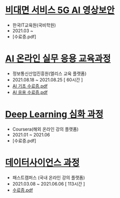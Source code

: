 # [비대면 서비스 5G AI 영상보안](https://github.com/jeonghwan94/Education/tree/Data-Scientist/%EA%B5%AD%EB%B9%84%EA%B5%90%EC%9C%A1#readme)

- 한국IT교육원(국비학원)
- 2021.03 ~ 
- [수료증.pdf]

# [AI 온라인 실무 응용 교육과정](https://github.com/jeonghwan94/Education/tree/Data-Scientist/%EC%97%98%EB%A6%AC%EC%8A%A4#readme)

- 정보통신산업진흥원(엘리스 교육 플랫폼)
- 2021.08.18 ~ 2021.08.25 [ 60시간 ]
- [AI 기초 수료증.pdf](https://github.com/jeonghwan94/Education/blob/Data-Scientist/%EC%97%98%EB%A6%AC%EC%8A%A4/AI%20%EA%B8%B0%EC%B4%88%20%EC%88%98%EB%A3%8C%EC%A6%9D.pdf)
- [AI 응용 수료증.pdf](https://github.com/jeonghwan94/Education/blob/Data-Scientist/%EC%97%98%EB%A6%AC%EC%8A%A4/AI%20%EC%9D%91%EC%9A%A9%20%EC%88%98%EB%A3%8C%EC%A6%9D.pdf)

# [Deep Learning 심화 과정](https://github.com/jeonghwan94/Education/tree/Data-Scientist/Coursera)

- Coursera(해외 온라인 강의 플랫폼)
- 2021.01 ~ 2021.06
- [수료증.pdf]

# [데이터사이언스 과정](https://github.com/jeonghwan94/Education/tree/Data-Scientist/%ED%8C%A8%EC%8A%A4%ED%8A%B8%EC%BA%A0%ED%8D%BC%EC%8A%A4)  

- 패스트캠퍼스 (국내 온라인 강의 플랫폼)
- 2021.03.08 ~ 2021.06.06 [ 113시간 ]
- [수료증.pdf](https://github.com/jeonghwan94/Education/files/6736954/fastcampus-.-.pdf)
